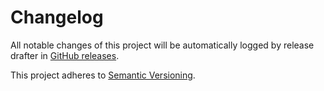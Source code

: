 # Changelog 

All notable changes of this project will be automatically logged by release drafter in 
[GitHub releases](https://github.com/jenkinsci/jquery3-api-plugin/releases). 

This project adheres to [Semantic Versioning](https://semver.org/spec/v2.0.0.html).
